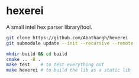 # hexerei

A small intel hex parser library/tool.

```bash
git clone https://github.com/Abathargh/hexerei
git submodule update --init --recursive --remote

mkdir build && cd build
cmake .. -B .
make test    # to test everything out
make hexerei # to build the lib as a static lib
```